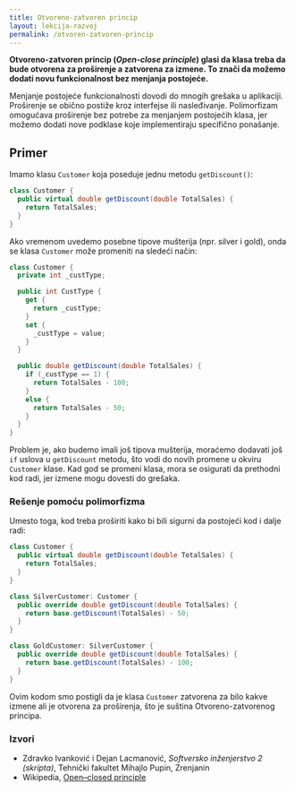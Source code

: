 ```yaml
---
title: Otvoreno-zatvoren princip 
layout: lekcija-razvoj
permalink: /otvoren-zatvoren-princip
---
```


**Otvoreno-zatvoren princip (*Open-close principle*) glasi da klasa treba da bude otvorena za proširenje a zatvorena za izmene. To znači da možemo dodati novu funkcionalnost bez menjanja postojeće.**

Menjanje postojeće funkcionalnosti dovodi do mnogih grešaka u aplikaciji. Proširenje se obično postiže kroz interfejse ili nasleđivanje. Polimorfizam omogućava proširenje bez potrebe za menjanjem postojećih klasa, jer možemo dodati nove podklase koje implementiraju specifično ponašanje.

## Primer

Imamo klasu `Customer` koja poseduje jednu metodu `getDiscount()`:

```cs
class Customer {
  public virtual double getDiscount(double TotalSales) {
    return TotalSales;
  }
}
```

Ako vremenom uvedemo posebne tipove mušterija (npr. silver i gold), onda se klasa `Customer` može promeniti na sledeći način:

```cs
class Customer {
  private int _custType;

  public int CustType {
    get {
      return _custType;
    }
    set {
      _custType = value;
    }
  }

  public double getDiscount(double TotalSales) {
    if (_custType == 1) {
      return TotalSales - 100;
    }
    else {
      return TotalSales - 50;
    }
  }
}
```

Problem je, ako budemo imali još tipova mušterija, moraćemo dodavati još `if` uslova u `getDiscount` metodu, što vodi do novih promene u okviru `Customer` klase. Kad god se promeni klasa, mora se osigurati da prethodni kod radi, jer izmene mogu dovesti do grešaka.

### Rešenje pomoću polimorfizma

Umesto toga, kod treba proširiti kako bi bili sigurni da postojeći kod i dalje radi:

```cs
class Customer {
  public virtual double getDiscount(double TotalSales) {
    return TotalSales;
  }
}

class SilverCustomer: Customer {
  public override double getDiscount(double TotalSales) {
    return base.getDiscount(TotalSales) - 50;
  }
}

class GoldCustomer: SilverCustomer {
  public override double getDiscount(double TotalSales) {
    return base.getDiscount(TotalSales) - 100;
  }
}
```

Ovim kodom smo postigli da je klasa `Customer` zatvorena za bilo kakve izmene ali je otvorena za proširenja, što je suština Otvoreno-zatvorenog principa.

### Izvori 
- Zdravko Ivanković i Dejan Lacmanović, *Softversko inženjerstvo 2 (skripta)*, Tehnički fakultet Mihajlo Pupin, Zrenjanin
- Wikipedia, [Open–closed principle](https://en.wikipedia.org/wiki/Open%E2%80%93closed_principle)

